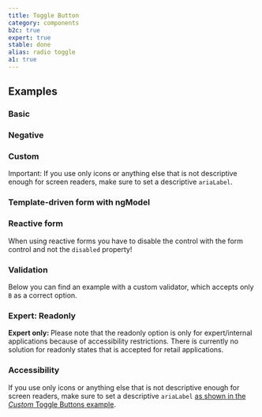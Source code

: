 ```yaml
---
title: Toggle Button
category: components
b2c: true
expert: true
stable: done
alias: radio toggle
a1: true
---
```


## Examples

### Basic

<!-- example(radio-toggle) -->

### Negative

<!-- example(radio-toggle-negative) -->

### Custom

Important: If you use only icons or anything else that is not descriptive enough for screen readers, make sure to set a
descriptive `ariaLabel`.

<!-- example(radio-toggle-custom) -->

### Template-driven form with ngModel

<!-- example(radio-toggle-form) -->

### Reactive form

When using reactive forms you have to disable the control with the form control and not the `disabled` property!

<!-- example(radio-toggle-reactive) -->

### Validation

Below you can find an example with a custom validator, which accepts only `B` as a correct option.

<!-- example(radio-toggle-validation) -->

### Expert: Readonly

<div class="docs-deprecation-warning">
<strong>Expert only: </strong>
  Please note that the readonly option is only for expert/internal applications because of accessibility restrictions. There is currently no solution for readonly states that is accepted for retail applications.
</div>

 <!-- example(radio-toggle-readonly) -->

### Accessibility

If you use only icons or anything else that is not descriptive enough for screen readers, make sure to set a descriptive
`ariaLabel` <a href="documentation/radio-toggle/overview#custom">as shown in the _Custom_ Toggle Buttons example</a>.

